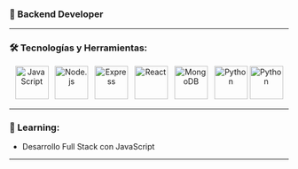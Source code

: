 

### 🚀 Backend Developer

---

### 🛠️ Tecnologías y Herramientas:
<p align="center">
  <img src="https://img.icons8.com/color/48/000000/javascript.png" alt="JavaScript" width="60" height="60"/>&nbsp;&nbsp;
  <img src="https://img.icons8.com/color/48/000000/nodejs.png" alt="Node.js" width="60" height="60"/>&nbsp;&nbsp;
  <img src="https://encrypted-tbn0.gstatic.com/images?q=tbn:ANd9GcT4T1YOdxe--UDu6VlEaqifJFs_dIXyiJUM0A&s" alt="Express" width="60" height="60"/>&nbsp;&nbsp;
  <img src="https://img.icons8.com/color/48/000000/react-native.png" alt="React" width="60" height="60"/>&nbsp;&nbsp;
  <img src="https://img.icons8.com/color/48/000000/mongodb.png" alt="MongoDB" width="60" height="60"/>&nbsp;&nbsp;
  <img src="https://img.icons8.com/color/48/000000/python.png" alt="Python" width="60" height="60"/>
  <img src="https://cdn4.iconfinder.com/data/icons/iconsimple-programming/512/html-512.png" alt="Python" width="60" height="60"/>
</p>


---

### 🌱 Learning:

- Desarrollo Full Stack con JavaScript

---



